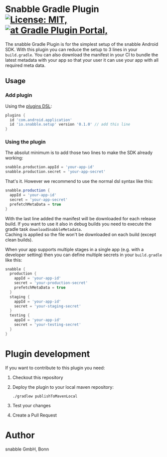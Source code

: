 # Snabble Gradle Plugin [![License: MIT,][license-img]][license-url] [![at Gradle Plugin Portal,][gradle-img]][gradle-url]

The snabble Gradle Plugin is for the simplest setup of the snabble Android SDK. With this plugin you can reduce the
setup to 3 lines in your `build.gradle`. You can also download the manifest in your CI to bundle the latest metadata
with your app so that your user it can use your app with all required meta data.

## Usage

### Add plugin
Using the [plugins DSL](https://docs.gradle.org/current/userguide/plugins.html#sec:plugins_block):

```groovy
plugins {
  id 'com.android.application'
  id 'io.snabble.setup' version '0.1.0' // add this line
}
```

### Using the plugin

The absolut minimum is to add those two lines to make the SDK already working:
```groovy
snabble.production.appId = 'your-app-id'
snabble.production.secret = 'your-app-secret'
```

That's it. However we recommend to use the normal dsl syntax like this:

```groovy
snabble.production {
  appId = 'your-app-id'
  secret = 'your-app-secret'
  prefetchMetaData = true
}
```

With the last line added the manifest will be downloaded for each release build. If you want to use it also in debug
builds you need to execute the gradle task `downloadSnabbleMetadata`.  
Caching is applied so the file won't be downloaded on each build (except clean builds).

When your app supports multiple stages in a single app (e.g. with a developer setting) then you can define multiple
secrets in your `build.gradle` like this:

```groovy
snabble {
  production {
    appId = 'your-app-id'
    secret = 'your-production-secret'
    prefetchMetaData = true
  }
  staging {
    appId = 'your-app-id'
    secret = 'your-staging-secret'
  }
  testing {
    appId = 'your-app-id'
    secret = 'your-testing-secret'
  }
}
```

# Plugin development

If you want to contribute to this plugin you need:

1. Checkout this repository
2. Deploy the plugin to your local maven repository:

    ```shell
    ./gradlew publishToMavenLocal
    ```
3. Test your changes
4. Create a Pull Request

# Author

snabble GmbH, Bonn

[license-img]: https://img.shields.io/github/license/snabble/Android-SDK
[license-url]: ../LICENSE
[gradle-img]: https://img.shields.io/gradle-plugin-portal/v/io.snabble.setup
[gradle-url]: https://plugins.gradle.org/plugin/io.snabble.setup